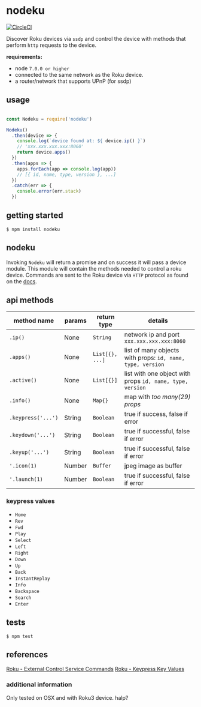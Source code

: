 # nodeku
[![CircleCI](https://circleci.com/gh/sgnl/nodeku/tree/master.svg?style=svg)](https://circleci.com/gh/sgnl/nodeku/tree/master)

Discover Roku devices via `ssdp` and control the device with methods that perform `http` requests to the device.

**requirements:**
  - node `7.0.0 or higher`
  - connected to the same network as the Roku device.
  - a router/network that supports UPnP (for ssdp)

## usage

```javascript

const Nodeku = require('nodeku')

Nodeku()
  .then(device => {
    console.log(`device found at: ${ device.ip() }`)
    // 'xxx.xxx.xxx.xxx:8060'
    return device.apps()
  })
  .then(apps => {
    apps.forEach(app => console.log(app))
    // [{ id, name, type, version }, ...]
  })
  .catch(err => {
    console.error(err.stack)
  })

```
## getting started
`$ npm install nodeku`

## nodeku
Invoking `Nodeku` will return a promise and on success it will pass a device module. This module will contain the methods needed to control a roku device. Commands are sent to the Roku device via `HTTP` protocol as found on the [docs][1].

## api methods
| **method name** | **params** | **return type** | **details** |
|---|---|---|---|
| `.ip()`  | None | `String` | network ip and port `xxx.xxx.xxx.xxx:8060` |
| `.apps()` | None | `List[{}, ...]` | list of many objects with props: `id, name, type, version` |
| `.active()` | None | `List[{}]` | list with one object with props `id, name, type, version` |
| `.info()` | None | `Map{}` | map with *too many(29) props* |
| `.keypress('...')` | String | `Boolean` | true if success, false if error |
| `.keydown('...')`| String | `Boolean` | true if successful, false if error |
| `.keyup('...')` | String | `Boolean` | true if successful, false if error |
| `'.icon(1)` | Number | `Buffer` | jpeg image as buffer |
| `'.launch(1)` | Number | `Boolean` | true if successful, false if error |

### keypress values
- `Home`
- `Rev`
- `Fwd`
- `Play`
- `Select`
- `Left`
- `Right`
- `Down`
- `Up`
- `Back`
- `InstantReplay`
- `Info`
- `Backspace`
- `Search`
- `Enter`

## tests
`$ npm test`


## references
[Roku - External Control Service Commands][1]
[Roku - Keypress Key Values][3]

### additional information
Only tested on OSX and with Roku3 device. halp?

<!-- urls -->
[1]: https://sdkdocs.roku.com/display/sdkdoc/External+Control+API
[2]: http://facebook.github.io/immutable-js/
[3]: https://sdkdocs.roku.com/display/sdkdoc/External+Control+API#ExternalControlAPI-KeypressKeyValues
